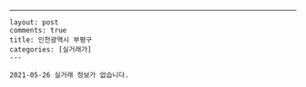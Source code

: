---
    layout: post
    comments: true
    title: 인천광역시 부평구
    categories: [실거래가]
    ---

    2021-05-26 실거래 정보가 없습니다.

    